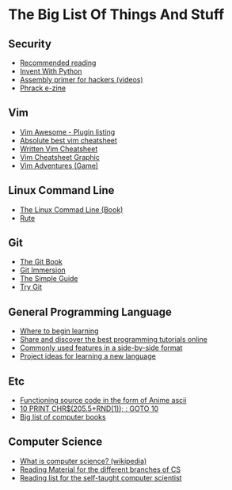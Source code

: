 The Big List Of Things And Stuff
===

Security
-- 
* [Recommended reading](http://dfir.org/?q=node/8)
* [Invent With Python](http://inventwithpython.com/hacking/chapters/)
* [Assembly primer for hackers (videos)](http://www.securitytube.net/groups?operation=view&groupId=5)
* [Phrack e-zine](http://phrack.org/)

Vim
---
* [Vim Awesome - Plugin listing](http://vimawesome.com/)
* [Absolute best vim cheatsheet](https://rawgit.com/darcyparker/1886716/raw/eab57dfe784f016085251771d65a75a471ca22d4/vimModeStateDiagram.svg)
* [Written Vim Cheatsheet](http://csnipp.com/go_on/69)
* [Vim Cheatsheet Graphic](http://sheet.shiar.nl/vi)
* [Vim Adventures (Game)](http://vim-adventures.com/)

Linux Command Line
---
* [The Linux Commad Line (Book)](http://linuxcommand.org/tlcl.php)
* [Rute](http://rute.2038bug.com/index.html.gz)

Git
---
* [The Git Book](http://git-scm.com/book/en/v2)
* [Git Immersion](http://gitimmersion.com/)
* [The Simple Guide](http://rogerdudler.github.io/git-guide/)
* [Try Git](https://try.github.io/levels/1/challenges/1)

General Programming Language
---
* [Where to begin learning](http://www.reddit.com/r/learnprogramming/comments/2ksa0r/5_best_websites_to_start_learning_programming/)
* [Share and discover the best programming tutorials online](http://hackr.io/)
* [Commonly used features in a side-by-side format](http://hyperpolyglot.org)
* [Project ideas for learning a new language](https://github.com/plt/racket/wiki/Intro-Projects)

Etc
---
* [Functioning source code in the form of Anime ascii](http://uguu.org/sources.html)
* [10 PRINT CHR$(205.5+RND(1)); : GOTO 10](http://10print.org/)
* [Big list of computer books](http://en.wikibooks.org/wiki/Subject:Computing)

Computer Science
---
* [What is computer science? (wikipedia)](http://en.wikipedia.org/wiki/Outline_of_computer_science)
* [Reading Material for the different branches of CS](http://www.reddit.com/r/compsci/comments/gprp0/is_there_a_list_of_the_canonical_introductory/)
* [Reading list for the self-taught computer scientist ](http://www.reddit.com/r/books/comments/ch0wt/a_reading_list_for_the_selftaught_computer/)
